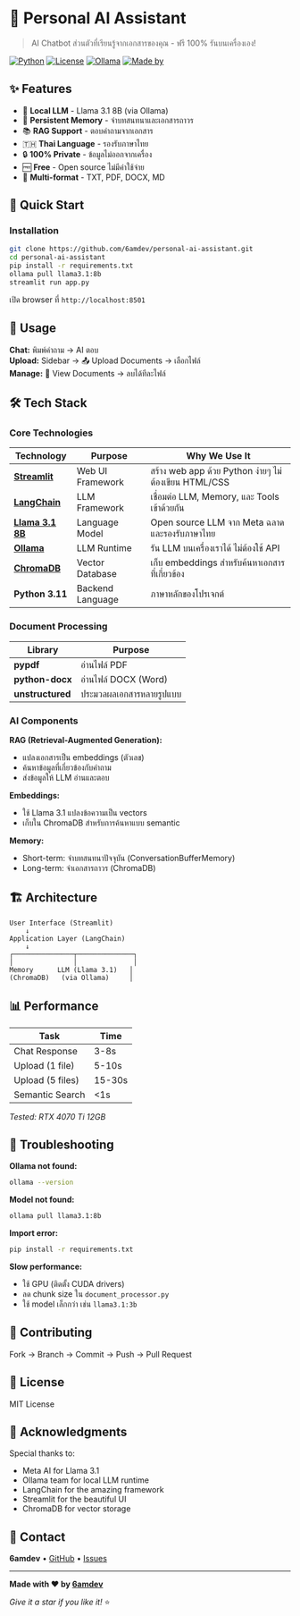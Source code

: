 # 💬 Personal AI Assistant

> AI Chatbot ส่วนตัวที่เรียนรู้จากเอกสารของคุณ - ฟรี 100% รันบนเครื่องเอง!

[![Python](https://img.shields.io/badge/python-3.9+-blue.svg)](https://www.python.org/downloads/)
[![License](https://img.shields.io/badge/license-MIT-green.svg)](LICENSE)
[![Ollama](https://img.shields.io/badge/ollama-required-orange.svg)](https://ollama.com)
[![Made by](https://img.shields.io/badge/made%20by-6amdev-red.svg)](https://github.com/6amdev)

## ✨ Features

- 🤖 **Local LLM** - Llama 3.1 8B (via Ollama)
- 💾 **Persistent Memory** - จำบทสนทนาและเอกสารถาวร
- 📚 **RAG Support** - ตอบคำถามจากเอกสาร
- 🇹🇭 **Thai Language** - รองรับภาษาไทย
- 🔒 **100% Private** - ข้อมูลไม่ออกจากเครื่อง
- 🆓 **Free** - Open source ไม่มีค่าใช้จ่าย
- 📄 **Multi-format** - TXT, PDF, DOCX, MD

## 🚀 Quick Start

### Installation

```bash
git clone https://github.com/6amdev/personal-ai-assistant.git
cd personal-ai-assistant
pip install -r requirements.txt
ollama pull llama3.1:8b
streamlit run app.py
```

เปิด browser ที่ `http://localhost:8501`

## 📖 Usage

**Chat:** พิมพ์คำถาม → AI ตอบ  
**Upload:** Sidebar → 📤 Upload Documents → เลือกไฟล์  
**Manage:** 📄 View Documents → ลบได้ทีละไฟล์

## 🛠️ Tech Stack

### Core Technologies

| Technology | Purpose | Why We Use It |
|-----------|---------|---------------|
| **[Streamlit](https://streamlit.io)** | Web UI Framework | สร้าง web app ด้วย Python ง่ายๆ ไม่ต้องเขียน HTML/CSS |
| **[LangChain](https://langchain.com)** | LLM Framework | เชื่อมต่อ LLM, Memory, และ Tools เข้าด้วยกัน |
| **[Llama 3.1 8B](https://ai.meta.com/llama/)** | Language Model | Open source LLM จาก Meta ฉลาดและรองรับภาษาไทย |
| **[Ollama](https://ollama.com)** | LLM Runtime | รัน LLM บนเครื่องเราได้ ไม่ต้องใช้ API |
| **[ChromaDB](https://trychroma.com)** | Vector Database | เก็บ embeddings สำหรับค้นหาเอกสารที่เกี่ยวข้อง |
| **Python 3.11** | Backend Language | ภาษาหลักของโปรเจกต์ |

### Document Processing

| Library | Purpose |
|---------|---------|
| **pypdf** | อ่านไฟล์ PDF |
| **python-docx** | อ่านไฟล์ DOCX (Word) |
| **unstructured** | ประมวลผลเอกสารหลายรูปแบบ |

### AI Components

**RAG (Retrieval-Augmented Generation):**
- แปลงเอกสารเป็น embeddings (ตัวเลข)
- ค้นหาข้อมูลที่เกี่ยวข้องกับคำถาม
- ส่งข้อมูลให้ LLM อ่านและตอบ

**Embeddings:**
- ใช้ Llama 3.1 แปลงข้อความเป็น vectors
- เก็บใน ChromaDB สำหรับการค้นหาแบบ semantic

**Memory:**
- Short-term: จำบทสนทนาปัจจุบัน (ConversationBufferMemory)
- Long-term: จำเอกสารถาวร (ChromaDB)

## 🏗️ Architecture

```
User Interface (Streamlit)
    ↓
Application Layer (LangChain)
    ↓
┌───────────────┬──────────────┐
│               │              │
Memory      LLM (Llama 3.1)   │
(ChromaDB)   (via Ollama)     │
```

## 📊 Performance

| Task | Time |
|------|------|
| Chat Response | 3-8s |
| Upload (1 file) | 5-10s |
| Upload (5 files) | 15-30s |
| Semantic Search | <1s |

*Tested: RTX 4070 Ti 12GB*

## 🐛 Troubleshooting

**Ollama not found:**
```bash
ollama --version
```

**Model not found:**
```bash
ollama pull llama3.1:8b
```

**Import error:**
```bash
pip install -r requirements.txt
```

**Slow performance:**
- ใช้ GPU (ติดตั้ง CUDA drivers)
- ลด chunk size ใน `document_processor.py`
- ใช้ model เล็กกว่า เช่น `llama3.1:3b`

## 🤝 Contributing

Fork → Branch → Commit → Push → Pull Request

## 📝 License

MIT License

## 🙏 Acknowledgments

Special thanks to:
- Meta AI for Llama 3.1
- Ollama team for local LLM runtime
- LangChain for the amazing framework
- Streamlit for the beautiful UI
- ChromaDB for vector storage

## 📧 Contact

**6amdev** • [GitHub](https://github.com/6amdev) • [Issues](https://github.com/6amdev/personal-ai-assistant/issues)

---

**Made with ❤️ by [6amdev](https://github.com/6amdev)**

*Give it a star if you like it!* ⭐